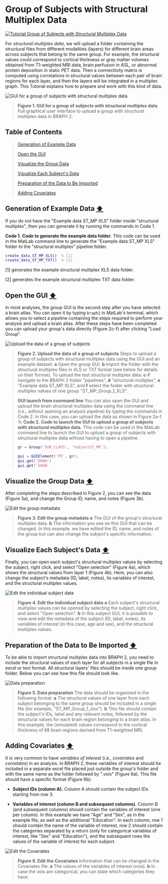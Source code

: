 # Group of Subjects with Structural Multiplex Data

[![Tutorial Group of Subjects with Structural Multiplex Data](https://img.shields.io/badge/PDF-Download-red?style=flat-square&logo=adobe-acrobat-reader)](tut_gr_st_mp.pdf)

For *structural multiplex data*, we will upload a folder containing the structural files from different modalities (layers) for different brain areas across subjects that belong to the same group. For example, the structural values could correspond to cortical thickness or gray matter volumes obtained from T1-weighted MRI data, brain perfusion in ASL, or abnormal protein deposition in static PET data. Then a connectivity matrix is computed using correlations in structural values between each pair of brain regions for each layer, and then the layers will be integrated in a multiplex graph. This Tutorial explains how to prepare and work with this kind of data.


<img src="fig01.jpg" alt="GUI for a group of subjects with structural multiplex data">

> **Figure 1. GUI for a group of subjects with structural multiplex data**
> Full graphical user interface to upload a group with structural multiplex data in BRAPH 2.

## Table of Contents
> [Generation of Example Data](#Generation-of-Example-Data)
>
> [Open the GUI](#Open-the-GUI)
>
> [Visualize the Group Data](#Visualize-the-Group-Data)
>
> [Visualize Each Subject's Data](#Visualize-Each-Subject's-Data)
>
> [Preparation of the Data to Be Imported](#Preparation-of-the-Data-to-Be-Imported)
>
> [Adding Covariates](#Adding-Covariates)
>




## Generation of Example Data  [⬆](#Table-of-Contents)

If you do not have the "Example data ST\_MP XLS" folder inside "structural multiplex", then you can generate it by running the commands in Code 1.

**Code 1.** **Code to generate the example data folder.**
		This code can be used in the MatLab command line to generate the "Example data ST_MP XLS" folder to the "structural multiplex" pipeline folder.
````matlab
create_data_ST_MP_XLS()  % [1]
create_data_ST_MP_TXT()  % [2]
````

[1] generates the example structural multiplex XLS data folder.

[2] generates the example structural multiplex TXT data folder.


## Open the GUI  [⬆](#Table-of-Contents)

In most analyses, the group GUI is the second step after you have selected a brain atlas. You can open it by typing `braph2` in MatLab's terminal, which allows you to select a pipeline containing the steps required to perform your analysis and upload a brain atlas. After these steps have been completed you can upload your group's data directly (Figure 2c-f) after clicking "Load Group". 



<img src="fig02.jpg" alt="Upload the data of a group of subjects">

> **Figure 2. Upload the data of a group of subjects**
> Steps to upload a group of subjects with structural multiplex data using the GUI and an example dataset: 
> 	**a** Open the group GUI.
> 	**b** Import the folder with the structural multiplex files in XLS or TXT format (see below for details on their format).
> 	To upload the test structural multiplex data:
> 	**c**-**f** navigate to the BRAPH 2 folder "pipelines", **d** "structural multiplex",  **e** "Example data ST_MP XLS", and **f** select the folder with structural multiplex values of one group "ST_MP_Group_1_XLS".


> **GUI launch from command line**
> You can also open the GUI and upload the brain structural multiplex data using the command line (i.e., without opening an analysis pipeline) by typing the commands in Code 2. In this case, you can upload the data as shown in Figure 2a-f.
> %
> **Code 2.** **Code to launch the GUI to upload a group of subjects with structural multiplex data.**
> 		This code can be used in the MatLab command line to launch the GUI to upload a group of subjects with structural multiplex data without having to open a pipeline.
> ````matlab
> gr = Group('SUB_CLASS', 'SubjectST_MP');
> 
> gui = GUIElement('PE', gr);
> gui.get('DRAW')
> gui.get('SHOW'
> ````

## Visualize the Group Data  [⬆](#Table-of-Contents)

After completing the steps described in Figure 2, you can see the data (Figure 3a), and change the Group ID, name, and notes (Figure 3b). 



<img src="fig03.jpg" alt="Edit the group metadata">

> **Figure 3. Edit the group metadata**
> **a** The GUI of the group's structural multiplex data. 
> 	**b** The information you see on this GUI that can be changed. In this example, we have edited the ID, name, and notes of the group but can also change the subject's specific information.

## Visualize Each Subject's Data  [⬆](#Table-of-Contents)

Finally, you can open each subject's structural multiplex values by selecting the subject, right click, and select "Open selection" (Figure 4a), which shows the structural values from layer 1 (Figure 4b). Here, you can also change the subject's metadata (ID, label, notes), its variables of interest, and the structural multiplex values.



<img src="fig04.jpg" alt="Edit the individual subject data">

> **Figure 4. Edit the individual subject data**
> **a**  Each subject's structural multiplex values can be opened by selecting the subject, right click, and select "Open selection".
> 	**b** In this subject GUI, it is possible to view and edit the metadata of the subject (ID, label, notes), its variables of interest (in this case, age and sex), and the structural multiplex values.


## Preparation of the Data to Be Imported  [⬆](#Table-of-Contents)

To be able to import structural multiplex data into BRAPH 2, you need to include the structural values of each layer for all subjects in a single file in excel or text format. All structural layers' files should be inside one group folder. Below you can see how this file should look like.



<img src="fig05.jpg" alt="Data preparation">

> **Figure 5. Data preparation**
> The data should be organised in the following format:
> 	**a** The structural values of one layer from each subject belonging to the same group should be included in a single file (for example, "ST_MP_Group_1_xlsx"). 
> 	**b** This file should contain the subject's IDs, label and any relevant notes, followed by the structural values for each brain region belonging to a brain atlas. In this example, the (simulated) values correspond to the cortical thickness of 68 brain regions derived from T1-weighted MRI.

## Adding Covariates  [⬆](#Table-of-Contents)


	
It is very common to have *variables of interest* (i.e., *covariates* and *correlates*) in an analysis. In BRAPH 2, 
these variables of interest should be included in a separate excel file placed just outside the group's folder and with the same name as the folder followed by ".vois" (Figure 6a). This file should have a specific format (Figure 6b):


- **Subject IDs (column A).**
Column A should contain the subject IDs starting from row 3.

- **Variables of interest (column B and subsequent columns).**
Column B (and subsequent columns) should contain the variables of interest (one per column). 
In this example we have "Age" and "Sex", as in the example file, as well as the additional "Education".
In each column, row 1 should contain the name of the variable of interest, row 2 should contain the categories separated by a return (only for categorical variables of interest, like "Sex" and "Education"), and the subsequent rows the values of the variable of interest for each subject.



<img src="fig06.jpg" alt="Edit the Covariates">

> **Figure 6. Edit the Covariates**
> Information that can be changed in the Covariates file: 
> 	**a** The values of the variables of interest (vois).
> 	**b** In case the vois are categorical, you can state which categories they have.
